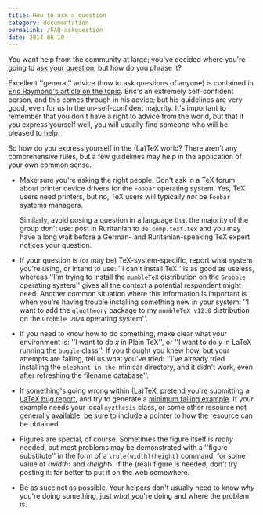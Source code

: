 ```yaml
---
title: How to ask a question
category: documentation
permalink: /FAQ-askquestion
date: 2014-06-10
---
```


You want help from the community at large; you've decided where you're
going to [ask your question](FAQ-gethelp), but how do you
phrase it?

Excellent ''general'' advice (how to ask questions of anyone) is
contained in
[Eric Raymond's article on the topic](http://catb.org/~esr/faqs/smart-questions.html).
Eric's an extremely self-confident person, and this comes through in
his advice; but his guidelines are very good, even for us in the
un-self-confident majority.  It's important to remember that you don't
have a right to advice from the world, but that if you express
yourself well, you will usually find someone who will be pleased to
help.

So how do you express yourself in the (La)TeX world?  There aren't
any comprehensive rules, but a few guidelines may help in the
application of your own common sense.
  

-  Make sure you're asking the right people.  Don't ask in a TeX
    forum about printer device drivers for the `Foobar`
    operating system.  Yes, TeX users need printers, but no, TeX
    users will typically _not_ be `Foobar` systems
    managers.
  

    Similarly, avoid posing a question in a language that the majority
    of the group don't use: post in Ruritanian to
    `de.comp.text.tex` and you may have a long wait before a
    German- and Ruritanian-speaking TeX expert notices your
    question.
-  If your question is (or may be) TeX-system-specific, report
    what system you're using, or intend to use: ''I can't install
    TeX'' is as good as useless, whereas ''I'm trying to install the
    `mumbleTeX` distribution on the `Grobble`
    operating system'' gives all the context a potential respondent
    might need.  Another common situation where this information is
    important is when you're having trouble installing something new in
    your system: ''I want to add the `glugtheory` package to my
    `mumbleTeX v12.0` distribution on the `Grobble 2024`
    operating system''.
-  If you need to know how to do something, make clear what your
    environment is: ''I want to do _x_ in Plain TeX'', or ''I
    want to do _y_ in LaTeX running the `boggle`
    class''.  If you thought you knew how, but your attempts are
    failing, tell us what you've tried: ''I've already tried installing
    the `elephant in the `minicar directory, and it
    didn't work, even after refreshing the filename database''.
-  If something's going wrong within (La)TeX, pretend you're
    [submitting a LaTeX bug report](FAQ-latexbug),
    and try to generate a [minimum failing example](FAQ-minxampl).
    If your example 
    needs your local `xyzthesis` class, or some other resource
    not generally available, be sure to include a pointer to how the
    resource can be obtained.
-  Figures are special, of course.  Sometimes the figure itself is
    _really_ needed, but most problems may be demonstrated with a
    ''figure substitute'' in the form of a
    `\rule{width}{height}` command, for some value of
    &lsaquo;_width_&rsaquo; and &lsaquo;_height_&rsaquo;.  If the (real) figure is needed,
    don't try posting it: far better to put it on the web somewhere.
-  Be as succinct as possible.  Your helpers don't usually need to
    know _why_ you're doing something, just _what_ you're
    doing and where the problem is.

